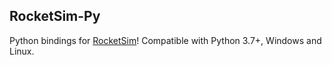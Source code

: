 ## RocketSim-Py

Python bindings for [RocketSim](https://github.com/ZealanL/RocketSim)! Compatible with Python 3.7+, Windows and Linux.